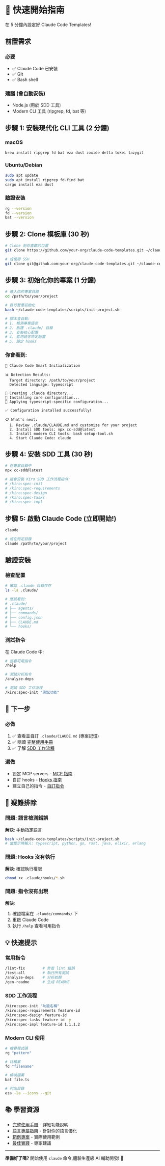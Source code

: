 # 🚀 快速開始指南

在 5 分鐘內設定好 Claude Code Templates!

## 前置需求

### 必要
- ✅ Claude Code 已安裝
- ✅ Git
- ✅ Bash shell

### 建議 (會自動安裝)
- Node.js (用於 SDD 工具)
- Modern CLI 工具 (ripgrep, fd, bat 等)

## 步驟 1: 安裝現代化 CLI 工具 (2 分鐘)

### macOS
```bash
brew install ripgrep fd bat eza dust zoxide delta tokei lazygit
```

### Ubuntu/Debian
```bash
sudo apt update
sudo apt install ripgrep fd-find bat
cargo install eza dust
```

### 驗證安裝
```bash
rg --version
fd --version
bat --version
```

## 步驟 2: Clone 模板庫 (30 秒)

```bash
# Clone 到你喜歡的位置
git clone https://github.com/your-org/claude-code-templates.git ~/claude-code-templates

# 或使用 SSH
git clone git@github.com:your-org/claude-code-templates.git ~/claude-code-templates
```

## 步驟 3: 初始化你的專案 (1 分鐘)

```bash
# 進入你的專案目錄
cd /path/to/your/project

# 執行智慧初始化
bash ~/claude-code-templates/scripts/init-project.sh

# 腳本會自動:
# 1. 檢測專案語言
# 2. 創建 .claude/ 目錄
# 3. 安裝核心配置
# 4. 套用語言特定配置
# 5. 設定 hooks
```

### 你會看到:
```
🚀 Claude Code Smart Initialization

📊 Detection Results:
  Target directory: /path/to/your/project
  Detected language: typescript

📁 Creating .claude directory...
🔧 Installing core configuration...
🎯 Applying typescript-specific configuration...

✅ Configuration installed successfully!

📋 What's next:
  1. Review .claude/CLAUDE.md and customize for your project
  2. Install SDD tools: npx cc-sdd@latest
  3. Install modern CLI tools: bash setup-tool.sh
  4. Start Claude Code: claude
```

## 步驟 4: 安裝 SDD 工具 (30 秒)

```bash
# 在專案目錄中
npx cc-sdd@latest

# 這會安裝 Kiro SDD 工作流程指令:
# /kiro:spec-init
# /kiro:spec-requirements
# /kiro:spec-design
# /kiro:spec-tasks
# /kiro:spec-impl
```

## 步驟 5: 啟動 Claude Code (立即開始!)

```bash
claude

# 或在特定目錄
claude /path/to/your/project
```

## 驗證安裝

### 檢查配置
```bash
# 確認 .claude 目錄存在
ls -la .claude/

# 應該看到:
# .claude/
# ├── agents/
# ├── commands/
# ├── config.json
# ├── CLAUDE.md
# └── hooks/
```

### 測試指令

在 Claude Code 中:

```bash
# 查看可用指令
/help

# 測試分析指令
/analyze-deps

# 測試 SDD 工作流程
/kiro:spec-init "測試功能"
```

## 🎯 下一步

### 必做
1. ✅ 查看並自訂 `.claude/CLAUDE.md` (專案記憶)
2. ✅ 閱讀 [完整使用手冊](USER_GUIDE.md)
3. ✅ 了解 [SDD 工作流程](guides/sdd-workflow.md)

### 選做
- 設定 MCP servers - [MCP 指南](guides/mcp-guide.md)
- 自訂 hooks - [Hooks 指南](guides/hooks-guide.md)
- 建立自己的指令 - [自訂指令](guides/custom-commands.md)

## 🔧 疑難排除

### 問題: 語言檢測錯誤

**解決**: 手動指定語言
```bash
bash ~/claude-code-templates/scripts/init-project.sh
# 當提示時輸入: typescript, python, go, rust, java, elixir, erlang
```

### 問題: Hooks 沒有執行

**解決**: 確認執行權限
```bash
chmod +x .claude/hooks/*.sh
```

### 問題: 指令沒有出現

**解決**:
1. 確認檔案在 `.claude/commands/` 下
2. 重啟 Claude Code
3. 執行 `/help` 查看可用指令

## 💡 快速提示

### 常用指令
```bash
/lint-fix        # 修復 lint 錯誤
/test-all        # 執行所有測試
/analyze-deps    # 分析依賴
/gen-readme      # 生成 README
```

### SDD 工作流程
```bash
/kiro:spec-init "功能名稱"
/kiro:spec-requirements feature-id
/kiro:spec-design feature-id
/kiro:spec-tasks feature-id -y
/kiro:spec-impl feature-id 1.1,1.2
```

### Modern CLI 使用
```bash
# 搜尋程式碼
rg "pattern"

# 找檔案
fd "filename"

# 檢視檔案
bat file.ts

# 列出目錄
eza -la --icons --git
```

## 📚 學習資源

- [完整使用手冊](USER_GUIDE.md) - 詳細功能說明
- [語言專屬指南](language-specific/) - 針對你的語言優化
- [範例專案](../examples/) - 實際使用範例
- [最佳實踐](reference/best-practices.md) - 專家建議

---

**準備好了嗎?** 開始使用 `claude` 命令,體驗生產級 AI 輔助開發! 🚀
